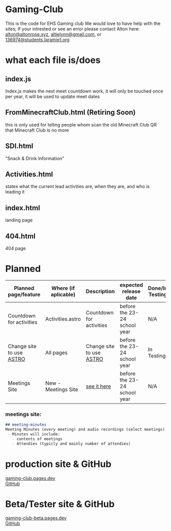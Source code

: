# Gaming-Club
This is the code for EHS Gaming club
We would love to have help with the sites;
If your intrested or see an error please contact Alton here:
[alton@altonrose.xyz](mailto:alton@altonrose.xyz), [altielynn@gmail.com](mailto:altielynn@gmail.com), or [136974@students.laramie1.org](mailto:136974@students.laramie1.org)


# what each file is/does
## index.js
Index.js makes the next meet countdown work, it will only be touched once per year, it will be used to update meet dates
## FromMinecraftClub.html (Retiring Soon)
this is only used for telling people whom scan the old Minecraft Club QR that Minecraft Club is no more
## SDI.html
"Snack & Drink Information"
## Activities.html
states what the current lead activities are, when they are, and who is leading it
## index.html
landing page
## 404.html
404 page

# Planned
| Planned page/feature      | Where (if aplicable) | Description | expected release date | Done/In Testing | Claimed by |
| ------------------------- | -------------------- | ----------- | --------------------- | --------------- | ---------- |
| Countdown for activities | Activities.astro | Countdown for activities | before the 23-24 school year | N/A | Alton Rose |
| Change site to use [ASTRO](https://astro.build/) | All pages | Change site to use [ASTRO](https://astro.build/) | before the 23-24 school year | In Testing | Alton Rose |
| Meetings Site | New - Meetings Site | [see it here](#meetings-site) | before the 23-24 school year | N/A | Alton Rose |

### meetings site:
 ```md
 ## meeting-minutes
 Meeting Minutes (every meeting) and audio recordings (select meetings)
  - Minutes will include:
    - contents of meetings
    - Attendies (typicly and mainly number of attendies)
```

# production site & GitHub
[gaming-club.pages.dev](https://gaming-club.pages.dev)  
[GitHub](https://github.com/EHS-Gaming-Club/Gaming-Club)

# Beta/Tester site & GitHub
[gaming-club-beta.pages.dev](https://gaming-club-beta.pages.dev)  
[GitHub](https://github.com/EHS-Gaming-Club/Gaming-Club-Beta)
